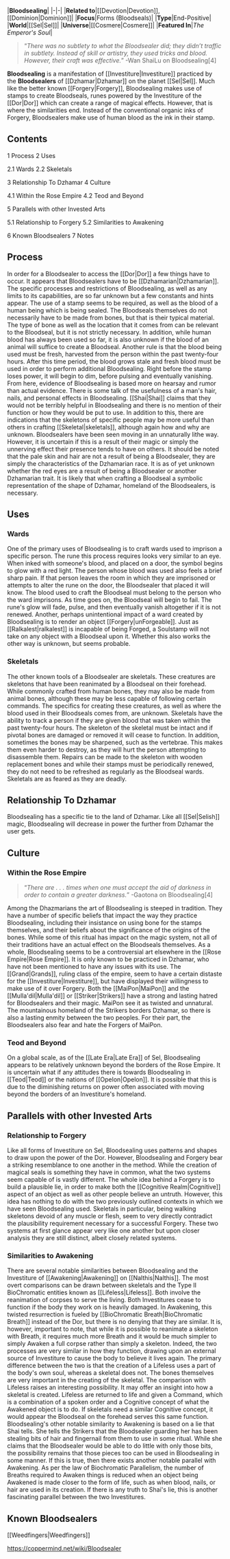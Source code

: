 |**Bloodsealing**|
|-|-|
|**Related to**|[[Devotion\|Devotion]], [[Dominion\|Dominion]]|
|**Focus**|Forms (Bloodseals)|
|**Type**|End-Positive|
|**World**|[[Sel\|Sel]]|
|**Universe**|[[Cosmere\|Cosmere]]|
|**Featured In**|*The Emperor's Soul*|

>“*There was no subtlety to what the Bloodsealer did; they didn’t traffic in subtlety. Instead of skill or artistry, they used tricks and blood. However, their craft was effective.*”
\-Wan ShaiLu on Bloodsealing[4]


**Bloodsealing** is a manifestation of [[Investiture\|Investiture]] practiced by the **Bloodsealers** of [[Dzhamar\|Dzhamar]] on the planet [[Sel\|Sel]]. Much like the better known [[Forgery\|Forgery]], Bloodsealing makes use of stamps to create Bloodseals, runes powered by the Investiture of the [[Dor\|Dor]] which can create a range of magical effects. However, that is where the similarities end. Instead of the conventional organic inks of Forgery, Bloodsealers make use of human blood as the ink in their stamp.

## Contents

1 Process
2 Uses

2.1 Wards
2.2 Skeletals


3 Relationship To Dzhamar
4 Culture

4.1 Within the Rose Empire
4.2 Teod and Beyond


5 Parallels with other Invested Arts

5.1 Relationship to Forgery
5.2 Similarities to Awakening


6 Known Bloodsealers
7 Notes


## Process
In order for a Bloodsealer to access the [[Dor\|Dor]] a few things have to occur. It appears that Bloodsealers have to be [[Dzhamarian\|Dzhamarian]]. The specific processes and restrictions of Bloodsealing, as well as any limits to its capabilities, are so far unknown but a few constants and hints appear. The use of a stamp seems to be required, as well as the blood of a human being which is being sealed. The Bloodseals themselves do not necessarily have to be made from bones, but that is their typical material. The type of bone as well as the location that it comes from can be relevant to the Bloodseal, but it is not strictly necessary. In addition, while human blood has always been used so far, it is also unknown if the blood of an animal will suffice to create a Bloodseal. Another rule is that the blood being used must be fresh, harvested from the person within the past twenty-four hours. After this time period, the blood grows stale and fresh blood must be used in order to perform additional Bloodsealing. Right before the stamp loses power, it will begin to dim, before pulsing and eventually vanishing.
From here, evidence of Bloodsealing is based more on hearsay and rumor than actual evidence. There is some talk of the usefulness of a man's hair, nails, and personal effects in Bloodsealing. [[Shai\|Shai]] claims that they would not be terribly helpful in Bloodsealing and there is no mention of their function or how they would be put to use. In addition to this, there are indications that the skeletons of specific people may be more useful than others in crafting [[Skeletal\|skeletals]], although again how and why are unknown.
Bloodsealers have been seen moving in an unnaturally lithe way. However, it is uncertain if this is a result of their magic or simply the unnerving effect their presence tends to have on others. It should be noted that the pale skin and hair are not a result of being a Bloodsealer, they are simply the characteristics of the Dzhamarian race. It is as of yet unknown whether the red eyes are a result of being a Bloodsealer or another Dzhamarian trait.
It is likely that when crafting a Bloodseal a symbolic representation of the shape of Dzhamar, homeland of the Bloodsealers, is necessary.

## Uses
### Wards
One of the primary uses of Bloodsealing is to craft wards used to imprison a specific person. The rune this process requires looks very similar to an eye. When inked with someone's blood, and placed on a door, the symbol begins to glow with a red light. The person whose blood was used also feels a brief sharp pain. If that person leaves the room in which they are imprisoned or attempts to alter the rune on the door, the Bloodsealer that placed it will know. The blood used to craft the Bloodseal must belong to the person who the ward imprisons. As time goes on, the Bloodseal will begin to fail. The rune's glow will fade, pulse, and then eventually vanish altogether if it is not renewed.
Another, perhaps unintentional impact of a ward created by Bloodsealing is to render an object [[Forgery\|unForgeable]]. Just as [[Ralkalest\|ralkalest]] is incapable of being Forged, a Soulstamp will not take on any object with a Bloodseal upon it. Whether this also works the other way is unknown, but seems probable.

### Skeletals
The other known tools of a Bloodsealer are skeletals. These creatures are skeletons that have been reanimated by a Bloodseal on their forehead. While commonly crafted from human bones, they may also be made from animal bones, although these may be less capable of following certain commands. The specifics for creating these creatures, as well as where the blood used in their Bloodseals comes from, are unknown. Skeletals have the ability to track a person if they are given blood that was taken within the past twenty-four hours. The skeleton of the skeletal must be intact and if pivotal bones are damaged or removed it will cease to function. In addition, sometimes the bones may be sharpened, such as the vertebrae. This makes them even harder to destroy, as they will hurt the person attempting to disassemble them. Repairs can be made to the skeleton with wooden replacement bones and while their stamps must be periodically renewed, they do not need to be refreshed as regularly as the Bloodseal wards. Skeletals are as feared as they are deadly.

## Relationship To Dzhamar
Bloodsealing has a specific tie to the land of Dzhamar. Like all [[Sel\|Selish]] magic, Bloodsealing will decrease in power the further from Dzhamar the user gets.

## Culture
### Within the Rose Empire
>“*There are . . . times when one must accept the aid of darkness in order to contain a greater darkness.*”
\-Gaotona on Bloodsealing[4]


Among the Dhazmarians the art of Bloodsealing is steeped in tradition. They have a number of specific beliefs that impact the way they practice Bloodsealing, including their insistance on using bone for the stamps themselves, and their beliefs about the significance of the origins of the bones. While some of this ritual has impact on the magic system, not all of their traditions have an actual effect on the Bloodseals themselves.
As a whole, Bloodsealing seems to be a controversial art elsewhere in the [[Rose Empire\|Rose Empire]]. It is only known to be practiced in Dzhamar, who have not been mentioned to have any issues with its use. The [[Grand\|Grands]], ruling class of the empire, seem to have a certain distaste for the [[Investiture\|Investiture]], but have displayed their willingness to make use of it over Forgery. Both the [[MaiPon\|MaiPon]] and the [[Mulla'dil\|Mulla'dil]] or [[Striker\|Strikers]] have a strong and lasting hatred for Bloodsealers and their magic. MaiPon see it as twisted and unnatural. The mountainous homeland of the Strikers borders Dzhamar, so there is also a lasting enmity between the two peoples. For their part, the Bloodsealers also fear and hate the Forgers of MaiPon.

### Teod and Beyond
On a global scale, as of the [[Late Era\|Late Era]] of Sel, Bloodsealing appears to be relatively unknown beyond the borders of the Rose Empire. It is uncertain what if any attitudes there is towards Bloodsealing in [[Teod\|Teod]] or the nations of [[Opelon\|Opelon]]. It is possible that this is due to the diminishing returns on power often associated with moving beyond the borders of an Investiture's homeland.

## Parallels with other Invested Arts
### Relationship to Forgery
Like all forms of Investiture on Sel, Bloodsealing uses patterns and shapes to draw upon the power of the Dor. However, Bloodsealing and Forgery bear a striking resemblance to one another in the method. While the creation of magical seals is something they have in common, what the two systems seem capable of is vastly different. The whole idea behind a Forgery is to build a plausible lie, in order to make both the [[Cognitive Realm\|Cognitive]] aspect of an object as well as other people believe an untruth. However, this idea has nothing to do with the two previously outlined contexts in which we have seen Bloodsealing used. Skeletals in particular, being walking skeletons devoid of any muscle or flesh, seem to very directly contradict the plausibility requirement necessary for a successful Forgery. These two systems at first glance appear very like one another but upon closer analysis they are still distinct, albeit closely related systems.

### Similarities to Awakening
There are several notable similarities between Bloodsealing and the Investiture of [[Awakening\|Awakening]] on [[Nalthis\|Nalthis]]. The most overt comparisons can be drawn between skeletals and the Type II BioChromatic entities known as [[Lifeless\|Lifeless]]. Both involve the reanimation of corpses to serve the living. Both Investitures cease to function if the body they work on is heavily damaged. In Awakening, this twisted resurrection is fueled by [[BioChromatic Breath\|BioChromatic Breath]] instead of the Dor, but there is no denying that they are similar. It is, however, important to note, that while it is possible to reanimate a skeleton with Breath, it requires much more Breath and it would be much simpler to simply Awaken a full corpse rather than simply a skeleton. Indeed, the two processes are very similar in how they function, drawing upon an external source of Investiture to cause the body to believe it lives again. The primary difference between the two is that the creation of a Lifeless uses a part of the body's own soul, whereas a skeletal does not. The bones themselves are very important in the creating of the skeletal. The comparison with Lifeless raises an interesting possibility. It may offer an insight into how a skeletal is created. Lifeless are returned to life and given a Command, which is a combination of a spoken order and a Cognitive concept of what the Awakened object is to do. If skeletals need a similar Cognitive concept, it would appear the Bloodseal on the forehead serves this same function.
Bloodsealing's other notable similarity to Awakening is based on a lie that Shai tells. She tells the Strikers that the Bloodsealer guarding her has been stealing bits of hair and fingernail from them to use in some ritual. While she claims that the Bloodsealer would be able to do little with only those bits, the possibility remains that those pieces too can be used in Bloodsealing in some manner. If this is true, then there exists another notable parallel with Awakening. As per the law of Biochromatic Parallelism, the number of Breaths required to Awaken things is reduced when an object being Awakened is made closer to the form of life, such as when blood, nails, or hair are used in its creation. If there is any truth to Shai's lie, this is another fascinating parallel between the two Investitures.

## Known Bloodsealers
[[Weedfingers\|Weedfingers]]


https://coppermind.net/wiki/Bloodsealer